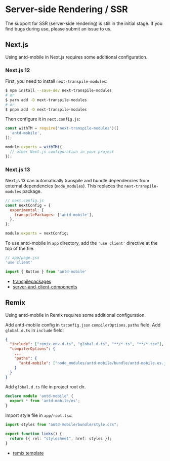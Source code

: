 # Server-side Rendering / SSR <Experimental></Experimental>

The support for SSR (server-side rendering) is still in the initial stage. If you find bugs during use, please submit an issue to us.

## Next.js

Using antd-mobile in Next.js requires some additional configuration.

### Next.js 12

First, you need to install `next-transpile-modules`:

```bash
$ npm install --save-dev next-transpile-modules
# or
$ yarn add -D next-transpile-modules
# or
$ pnpm add -D next-transpile-modules
```

Then configure it in `next.config.js`:

```js
const withTM = require('next-transpile-modules')([
  'antd-mobile',
]);

module.exports = withTM({
  // other Next.js configuration in your project
});
```

### Next.js 13

Next.js 13 can automatically transpile and bundle dependencies from external dependencies (`node_modules`). This replaces the `next-transpile-modules` package.

```js
// next.config.js
const nextConfig = {
  experimental: {
    transpilePackages: ['antd-mobile'],
  },
};

module.exports = nextConfig;
```

To use antd-mobile in `app` directory, add the `'use client'` directive at the top of the file.

```jsx
// app/page.jsx
'use client'

import { Button } from 'antd-mobile'
```

- [transpilepackages](https://beta.nextjs.org/docs/api-reference/next.config.js#transpilepackages)
- [server-and-client-components](https://beta.nextjs.org/docs/rendering/server-and-client-components)

## Remix

Using antd-mobile in Remix requires some additional configuration.

Add antd-mobile config in `tsconfig.json` `compilerOptions.paths` field, Add `global.d.ts` in `include` field:

```json
{
  "include": ["remix.env.d.ts", "global.d.ts", "**/*.ts", "**/*.tsx"],
  "compilerOptions": {
    ...
    "paths": {
      "antd-mobile": ["node_modules/antd-mobile/bundle/antd-mobile.es.js"]
    }
  }
}
```

Add `global.d.ts` file in project root dir.

```ts
declare module 'antd-mobile' {
  export * from 'antd-mobile/es';
}
```

Import style file in `app/root.tsx`:

```ts
import styles from "antd-mobile/bundle/style.css";

export function links() {
  return [{ rel: "stylesheet", href: styles }];
}
```

- [remix template](https://github.com/3lang3/antd-mobile-template/tree/main/remix)
